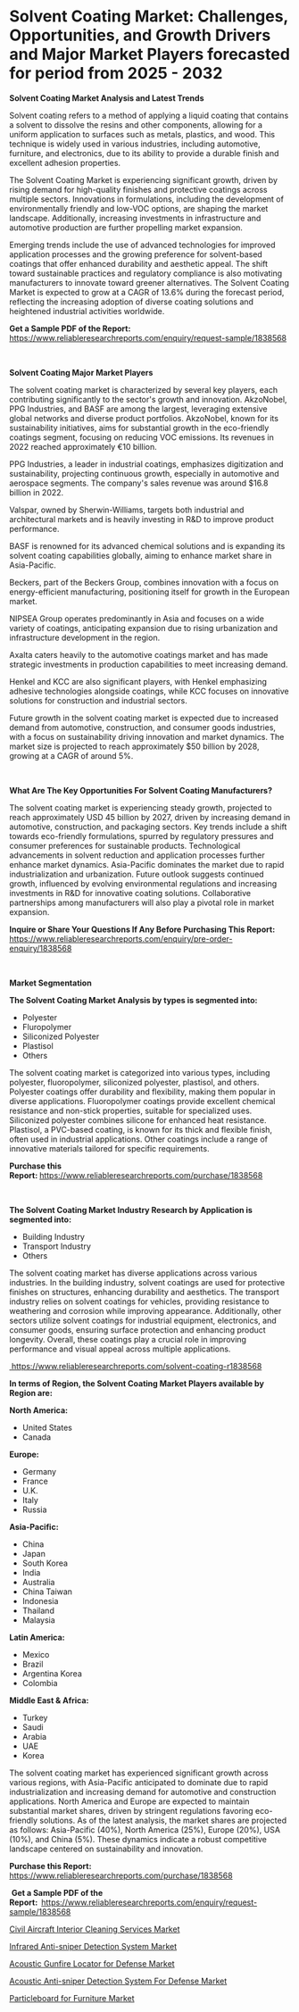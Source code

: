<p><h1>Solvent Coating Market: Challenges, Opportunities, and Growth Drivers and Major Market Players forecasted for period from 2025 - 2032</h1></p><p><strong>Solvent Coating Market Analysis and Latest Trends</strong></p>
<p><p>Solvent coating refers to a method of applying a liquid coating that contains a solvent to dissolve the resins and other components, allowing for a uniform application to surfaces such as metals, plastics, and wood. This technique is widely used in various industries, including automotive, furniture, and electronics, due to its ability to provide a durable finish and excellent adhesion properties.</p><p>The Solvent Coating Market is experiencing significant growth, driven by rising demand for high-quality finishes and protective coatings across multiple sectors. Innovations in formulations, including the development of environmentally friendly and low-VOC options, are shaping the market landscape. Additionally, increasing investments in infrastructure and automotive production are further propelling market expansion.</p><p>Emerging trends include the use of advanced technologies for improved application processes and the growing preference for solvent-based coatings that offer enhanced durability and aesthetic appeal. The shift toward sustainable practices and regulatory compliance is also motivating manufacturers to innovate toward greener alternatives. The Solvent Coating Market is expected to grow at a CAGR of 13.6% during the forecast period, reflecting the increasing adoption of diverse coating solutions and heightened industrial activities worldwide.</p></p>
<p><strong>Get a Sample PDF of the Report:&nbsp;</strong> <a href="https://www.reliableresearchreports.com/enquiry/request-sample/1838568?utm_campaign=2263&utm_medium=2&utm_source=Github&utm_content=ia&utm_term=31012025&utm_id=solvent-coating">https://www.reliableresearchreports.com/enquiry/request-sample/1838568</a></p>
<p>&nbsp;</p>
<p><strong>Solvent Coating Major Market Players</strong></p>
<p><p>The solvent coating market is characterized by several key players, each contributing significantly to the sector's growth and innovation. AkzoNobel, PPG Industries, and BASF are among the largest, leveraging extensive global networks and diverse product portfolios. AkzoNobel, known for its sustainability initiatives, aims for substantial growth in the eco-friendly coatings segment, focusing on reducing VOC emissions. Its revenues in 2022 reached approximately €10 billion.</p><p>PPG Industries, a leader in industrial coatings, emphasizes digitization and sustainability, projecting continuous growth, especially in automotive and aerospace segments. The company's sales revenue was around $16.8 billion in 2022. </p><p>Valspar, owned by Sherwin-Williams, targets both industrial and architectural markets and is heavily investing in R&D to improve product performance. </p><p>BASF is renowned for its advanced chemical solutions and is expanding its solvent coating capabilities globally, aiming to enhance market share in Asia-Pacific. </p><p>Beckers, part of the Beckers Group, combines innovation with a focus on energy-efficient manufacturing, positioning itself for growth in the European market. </p><p>NIPSEA Group operates predominantly in Asia and focuses on a wide variety of coatings, anticipating expansion due to rising urbanization and infrastructure development in the region. </p><p>Axalta caters heavily to the automotive coatings market and has made strategic investments in production capabilities to meet increasing demand. </p><p>Henkel and KCC are also significant players, with Henkel emphasizing adhesive technologies alongside coatings, while KCC focuses on innovative solutions for construction and industrial sectors. </p><p>Future growth in the solvent coating market is expected due to increased demand from automotive, construction, and consumer goods industries, with a focus on sustainability driving innovation and market dynamics. The market size is projected to reach approximately $50 billion by 2028, growing at a CAGR of around 5%.</p></p>
<p>&nbsp;</p>
<p><strong>What Are The Key Opportunities For Solvent Coating Manufacturers?</strong></p>
<p><p>The solvent coating market is experiencing steady growth, projected to reach approximately USD 45 billion by 2027, driven by increasing demand in automotive, construction, and packaging sectors. Key trends include a shift towards eco-friendly formulations, spurred by regulatory pressures and consumer preferences for sustainable products. Technological advancements in solvent reduction and application processes further enhance market dynamics. Asia-Pacific dominates the market due to rapid industrialization and urbanization. Future outlook suggests continued growth, influenced by evolving environmental regulations and increasing investments in R&D for innovative coating solutions. Collaborative partnerships among manufacturers will also play a pivotal role in market expansion.</p></p>
<p><strong>Inquire or Share Your Questions If Any Before Purchasing This Report:</strong> <a href="https://www.reliableresearchreports.com/enquiry/pre-order-enquiry/1838568?utm_campaign=2263&utm_medium=2&utm_source=Github&utm_content=ia&utm_term=31012025&utm_id=solvent-coating">https://www.reliableresearchreports.com/enquiry/pre-order-enquiry/1838568</a></p>
<p>&nbsp;</p>
<p><strong>Market Segmentation</strong></p>
<p><strong>The Solvent Coating Market Analysis by types is segmented into:</strong></p>
<p><ul><li>Polyester</li><li>Fluropolymer</li><li>Siliconized Polyester</li><li>Plastisol</li><li>Others</li></ul></p>
<p><p>The solvent coating market is categorized into various types, including polyester, fluoropolymer, siliconized polyester, plastisol, and others. Polyester coatings offer durability and flexibility, making them popular in diverse applications. Fluoropolymer coatings provide excellent chemical resistance and non-stick properties, suitable for specialized uses. Siliconized polyester combines silicone for enhanced heat resistance. Plastisol, a PVC-based coating, is known for its thick and flexible finish, often used in industrial applications. Other coatings include a range of innovative materials tailored for specific requirements.</p></p>
<p><strong>Purchase this Report:&nbsp;</strong><a href="https://www.reliableresearchreports.com/purchase/1838568?utm_campaign=2263&utm_medium=2&utm_source=Github&utm_content=ia&utm_term=31012025&utm_id=solvent-coating">https://www.reliableresearchreports.com/purchase/1838568</a></p>
<p>&nbsp;</p>
<p><strong>The Solvent Coating Market Industry Research by Application is segmented into:</strong></p>
<p><ul><li>Building Industry</li><li>Transport Industry</li><li>Others</li></ul></p>
<p><p>The solvent coating market has diverse applications across various industries. In the building industry, solvent coatings are used for protective finishes on structures, enhancing durability and aesthetics. The transport industry relies on solvent coatings for vehicles, providing resistance to weathering and corrosion while improving appearance. Additionally, other sectors utilize solvent coatings for industrial equipment, electronics, and consumer goods, ensuring surface protection and enhancing product longevity. Overall, these coatings play a crucial role in improving performance and visual appeal across multiple applications.</p></p>
<p><a href="https://www.reliableresearchreports.com/solvent-coating-r1838568?utm_campaign=2263&utm_medium=2&utm_source=Github&utm_content=ia&utm_term=31012025&utm_id=solvent-coating">&nbsp;https://www.reliableresearchreports.com/solvent-coating-r1838568</a></p>
<p><strong>In terms of Region, the Solvent Coating Market Players available by Region are:</strong></p>
<p>
    <p> <strong> North America: </strong>
        <ul>
            <li>United States</li>
            <li>Canada</li>
        </ul>
        </p> 
    <p> <strong> Europe: </strong>
        <ul>
            <li>Germany</li>
            <li>France</li>
            <li>U.K.</li>
            <li>Italy</li>
            <li>Russia</li>
        </ul>
        </p> 
    <p> <strong> Asia-Pacific: </strong>
        <ul>
            <li>China</li>
            <li>Japan</li>
            <li>South Korea</li>
            <li>India</li>
            <li>Australia</li>
            <li>China Taiwan</li>
            <li>Indonesia</li>
            <li>Thailand</li>
            <li>Malaysia</li>
        </ul>
        </p> 
    <p> <strong> Latin America: </strong>
        <ul>
            <li>Mexico</li>
            <li>Brazil</li>
            <li>Argentina Korea</li>
            <li>Colombia</li>
        </ul>
        </p> 
    <p> <strong> Middle East & Africa: </strong>
        <ul>
            <li>Turkey</li>
            <li>Saudi</li>
            <li>Arabia</li>
            <li>UAE</li>
            <li>Korea</li>
        </ul>
    </p>
    </p>
<p><p>The solvent coating market has experienced significant growth across various regions, with Asia-Pacific anticipated to dominate due to rapid industrialization and increasing demand for automotive and construction applications. North America and Europe are expected to maintain substantial market shares, driven by stringent regulations favoring eco-friendly solutions. As of the latest analysis, the market shares are projected as follows: Asia-Pacific (40%), North America (25%), Europe (20%), USA (10%), and China (5%). These dynamics indicate a robust competitive landscape centered on sustainability and innovation.</p></p>
<p><strong>Purchase this Report: </strong><a href="https://www.reliableresearchreports.com/purchase/1838568?utm_campaign=2263&utm_medium=2&utm_source=Github&utm_content=ia&utm_term=31012025&utm_id=solvent-coating">https://www.reliableresearchreports.com/purchase/1838568</a></p>
<p>&nbsp;<strong>Get a Sample PDF of the Report:&nbsp;&nbsp;</strong><a href="https://www.reliableresearchreports.com/enquiry/request-sample/1838568?utm_campaign=2263&utm_medium=2&utm_source=Github&utm_content=ia&utm_term=31012025&utm_id=solvent-coating">https://www.reliableresearchreports.com/enquiry/request-sample/1838568</a></p>
<p><strong></strong></p>
<p><p><a href="https://www.linkedin.com/pulse/civil-aircraft-interior-cleaning-services-market-demand-48rfe?utm_campaign=2263&utm_medium=2&utm_source=Github&utm_content=ia&utm_term=31012025&utm_id=solvent-coating">Civil Aircraft Interior Cleaning Services Market</a></p><p><a href="https://www.linkedin.com/pulse/impressive-global-infrared-anti-sniper-detection-system-ek48e?utm_campaign=2263&utm_medium=2&utm_source=Github&utm_content=ia&utm_term=31012025&utm_id=solvent-coating">Infrared Anti-sniper Detection System Market</a></p><p><a href="https://www.linkedin.com/pulse/acoustic-gunfire-locator-defense-market-challenges-forecasts-udb2c?utm_campaign=2263&utm_medium=2&utm_source=Github&utm_content=ia&utm_term=31012025&utm_id=solvent-coating">Acoustic Gunfire Locator for Defense Market</a></p><p><a href="https://www.linkedin.com/pulse/competitive-landscape-acoustic-anti-sniper-detection-system-zupje?utm_campaign=2263&utm_medium=2&utm_source=Github&utm_content=ia&utm_term=31012025&utm_id=solvent-coating">Acoustic Anti-sniper Detection System For Defense Market</a></p><p><a href="https://www.linkedin.com/pulse/regional-adaptations-global-particleboard-furniture-market-trends-fiytc?utm_campaign=2263&utm_medium=2&utm_source=Github&utm_content=ia&utm_term=31012025&utm_id=solvent-coating">Particleboard for Furniture Market</a></p></p>
